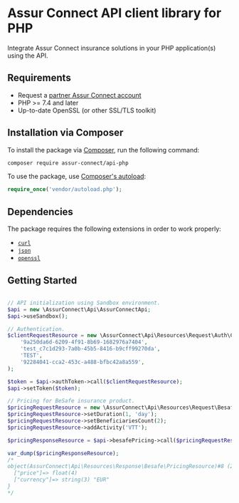 # Assur Connect API client library for PHP

Integrate Assur Connect insurance solutions in your PHP application(s) using the API.

## Requirements

- Request a [partner Assur Connect account](https://www.assur-connect.com)
- PHP >= 7.4 and later
- Up-to-date OpenSSL (or other SSL/TLS toolkit)

## Installation via Composer

To install the package via [Composer](http://getcomposer.org/), run the following command:

```bash
composer require assur-connect/api-php
```

To use the package, use [Composer's autoload](https://getcomposer.org/doc/01-basic-usage.md#autoloading):

```php
require_once('vendor/autoload.php');
```

## Dependencies

The package requires the following extensions in order to work properly:

-   [`curl`](https://secure.php.net/manual/en/book.curl.php)
-   [`json`](https://secure.php.net/manual/en/book.json.php)
-   [`openssl`](https://secure.php.net/manual/en/book.openssl.php)

## Getting Started


```php

// API initialization using Sandbox environment.
$api = new \AssurConnect\Api\AssurConnectApi;
$api->useSandbox();

// Authentication.
$clientRequestResource = new \AssurConnect\Api\Resources\Request\Auth\ClientResource(
    '9a250da6d-6209-4f91-8b69-1682976a7404',
    'test_c7c1d293-7a0b-45b5-8416-b9cff99270da',
    'TEST',
    '92284041-cca2-453c-a488-bfbc42a8a559',
);

$token = $api->authToken->call($clientRequestResource);
$api->setToken($token);

// Pricing for BeSafe insurance product.
$pricingRequestResource = new \AssurConnect\Api\Resources\Request\Besafe\PricingResource;
$pricingRequestResource->setDuration(1, 'day');
$pricingRequestResource->setBeneficiariesCount(2);
$pricingRequestResource->addActivity('VTT');

$pricingResponseResource = $api->besafePricing->call($pricingRequestResource);

var_dump($pricingResponseResource);
/*
object(AssurConnect\Api\Resources\Response\Besafe\PricingResource)#8 (2) {
  ["price"]=> float(4)
  ["currency"]=> string(3) "EUR"
}
*/
```
